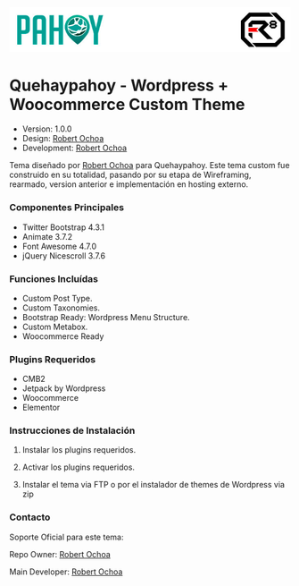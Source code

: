 ![alt tag](images/repo-logo.jpg)

# Quehaypahoy - Wordpress + Woocommerce Custom Theme #

* Version: 1.0.0
* Design: [Robert Ochoa](http://www.robertochoa.com.ve/)
* Development: [Robert Ochoa](http://www.robertochoa.com.ve/)

Tema diseñado por [Robert Ochoa](http://www.robertochoa.com.ve/) para Quehaypahoy.
Este tema custom fue construido en su totalidad, pasando por su etapa de Wireframing, rearmado, version anterior e implementación en hosting externo.

### Componentes Principales ###

* Twitter Bootstrap 4.3.1
* Animate 3.7.2
* Font Awesome 4.7.0
* jQuery Nicescroll 3.7.6

### Funciones Incluídas ###

* Custom Post Type.
* Custom Taxonomies.
* Bootstrap Ready: Wordpress Menu Structure.
* Custom Metabox.
* Woocommerce Ready

### Plugins Requeridos ###

* CMB2
* Jetpack by Wordpress
* Woocommerce
* Elementor

### Instrucciones de Instalación ###

1. Instalar los plugins requeridos.

2. Activar los plugins requeridos.

3. Instalar el tema via FTP o por el instalador de themes de Wordpress via zip

### Contacto ###

Soporte Oficial para este tema:

Repo Owner: [Robert Ochoa](http://www.robertochoa.com.ve/)

Main Developer: [Robert Ochoa](http://www.robertochoa.com.ve/)
